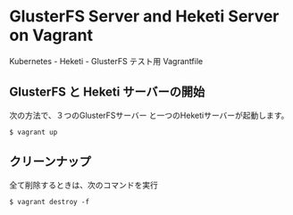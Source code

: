 # GlusterFS Server and Heketi Server on Vagrant

Kubernetes - Heketi - GlusterFS テスト用 Vagrantfile


## GlusterFS と Heketi サーバーの開始

次の方法で、３つのGlusterFSサーバー と一つのHeketiサーバーが起動します。

```console
$ vagrant up
```


## クリーンナップ

全て削除するときは、次のコマンドを実行

```console
$ vagrant destroy -f
```
